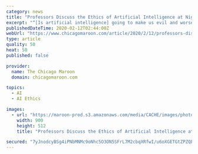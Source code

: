 ```yaml
---
category: news
title: "Professors Discuss the Ethics of Artificial Intelligence at Night Owls Lecture"
excerpt: "“[Is artificial intelligence] going to make us evil and worse versions of ourselves? I don’t know,” James Evans, a professor of sociology, said during a discussion titled “The Ethics of Artificial Intelligence.” The event, hosted by philosophy professor Agnes Callard as part of the Night Owls series, was held in University Church last ..."
publishedDateTime: 2020-02-12T02:44:00Z
webUrl: "https://www.chicagomaroon.com/article/2020/2/12/professors-discuss-ethics-artificial-intelligence/"
type: article
quality: 50
heat: 50
published: false

provider:
  name: The Chicago Maroon
  domain: chicagomaroon.com

topics:
  - AI
  - AI Ethics

images:
  - url: "https://maroon-prod.s3.amazonaws.com/media/CACHE/images/photos/2020/02/11/Night_Owls/6ffbf3fbc21ef160f4f904af48e0f665.jpg"
    width: 900
    height: 512
    title: "Professors Discuss the Ethics of Artificial Intelligence at Night Owls Lecture"

secured: "7yJnodcyBSg4iPNbMNMc9oNhc5O3ON5SFrL7M2cbqXRfwI/u6oXGETGtZPZQP2sLELK9WPm2oXD7AfsWHjwr+4P4839QBTKb1QtNs8WRop4AFv39uV94gxY9I6Ms+ZK7r/WqKJJpfFK+VwHYepD93wcOXQXWEc8jCBE6Ka5G7yH+bC9090/BTUnEyjhjGupowSy6xRjAtXvBuN3iI8pqYU2pwjif5uI+ot/cPJOJ4rDZH+GDPcI6RU5V7V9g+8ZzPEJ0D4MxCyVkmLkumISD4+UZnxV8V+yfGgY7qCcP8HscfHeynCQQUX7qFSG+jzhc;YODvNj7VjBh+m1FpJ/uXbw=="
---
```


